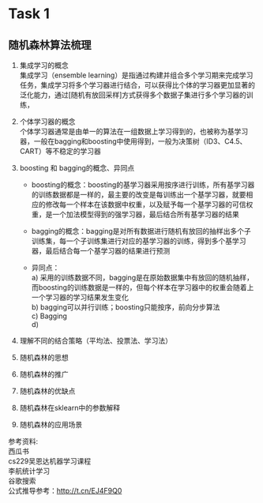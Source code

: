 # Task 1

## 随机森林算法梳理
1. 集成学习的概念 \
    集成学习（ensemble learning）是指通过构建并组合多个学习期来完成学习任务，集成学习将多个学习器进行结合，可以获得比个体的学习器更加显著的泛化能力，通过[随机有放回采样]方式获得多个数据子集进行多个学习器的训练，

2. 个体学习器的概念 \
     个体学习器通常是由单一的算法在一组数据上学习得到的，也被称为基学习器，一般在bagging和boosting中使用得到，一般为决策树（ID3、C4.5、CART）等不稳定的学习器

3. boosting 和 bagging的概念、异同点 
    * boosting的概念：boosting的基学习器采用按序进行训练，所有基学习器的训练数据都是一样的，最主要的改变是每训练出一个基学习器，就要相应的修改每一个样本在该数据中权重，以及赋予每一个基学习器的可信权重，是一个加法模型得到的强学习器，最后结合所有基学习器的结果

    * bagging的概念：bagging是对所有数据进行随机有放回的抽样出多个子训练集，每一个子训练集进行对应的基学习器的训练，得到多个基学习器，最后结合每一个基学习器的结果进行预测

    * 异同点： \
    a) 采用的训练数据不同，bagging是在原始数据集中有放回的随机抽样，而boosting的训练数据是一样的，但每个样本在学习器中的权重会随着上一个学习器的学习结果发生变化 \
    b) bagging可以并行训练；boosting只能按序，前向分步算法 \
    c) Bagging \
    d)

4. 理解不同的结合策略（平均法、投票法、学习法）

5. 随机森林的思想

6. 随机森林的推广

7. 随机森林的优缺点

8. 随机森林在sklearn中的参数解释

9. 随机森林的应用场景

参考资料: \
    西瓜书 \
    cs229吴恩达机器学习课程 \
    李航统计学习 \
    谷歌搜索 \
    公式推导参考：http://t.cn/EJ4F9Q0